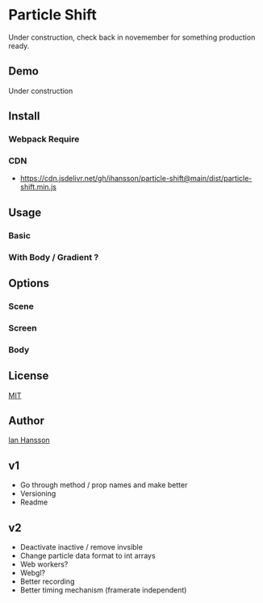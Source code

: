 # Particle Shift

Under construction, check back in novemember for something production ready.

## Demo

Under construction

## Install

### Webpack Require

### CDN
- https://cdn.jsdelivr.net/gh/ihansson/particle-shift@main/dist/particle-shift.min.js

## Usage

### Basic

### With Body / Gradient ?

## Options

### Scene

### Screen

### Body

## License

[MIT](https://github.com/ihansson/particle-shift/blob/main/LICENSE)

## Author

[Ian Hansson](https://ianhan.com/)

## v1

- Go through method / prop names and make better
- Versioning
- Readme

## v2

- Deactivate inactive / remove invsible
- Change particle data format to int arrays
- Web workers?
- Webgl?
- Better recording
- Better timing mechanism (framerate independent)